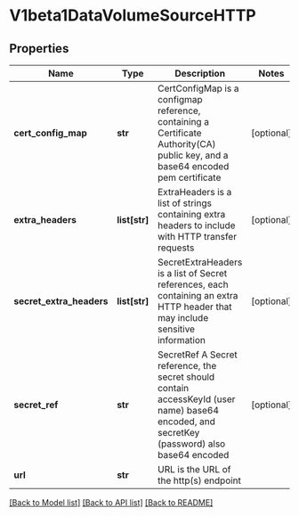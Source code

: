 # V1beta1DataVolumeSourceHTTP

## Properties
Name | Type | Description | Notes
------------ | ------------- | ------------- | -------------
**cert_config_map** | **str** | CertConfigMap is a configmap reference, containing a Certificate Authority(CA) public key, and a base64 encoded pem certificate | [optional] 
**extra_headers** | **list[str]** | ExtraHeaders is a list of strings containing extra headers to include with HTTP transfer requests | [optional] 
**secret_extra_headers** | **list[str]** | SecretExtraHeaders is a list of Secret references, each containing an extra HTTP header that may include sensitive information | [optional] 
**secret_ref** | **str** | SecretRef A Secret reference, the secret should contain accessKeyId (user name) base64 encoded, and secretKey (password) also base64 encoded | [optional] 
**url** | **str** | URL is the URL of the http(s) endpoint | 

[[Back to Model list]](../README.md#documentation-for-models) [[Back to API list]](../README.md#documentation-for-api-endpoints) [[Back to README]](../README.md)


